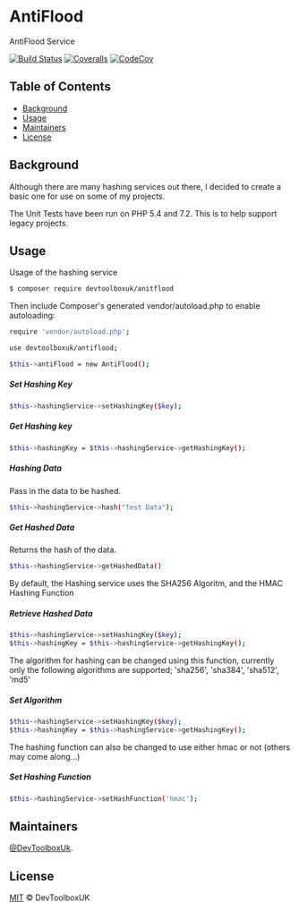 # AntiFlood
AntiFlood Service

[![Build Status](https://api.travis-ci.org/devtoolboxuk/hashing.svg?branch=master)](https://travis-ci.org/devtoolboxuk/hashing)
[![Coveralls](https://coveralls.io/repos/github/devtoolboxuk/hashing/badge.svg?branch=master)](https://coveralls.io/github/devtoolboxuk/hashing?branch=master)
[![CodeCov](https://codecov.io/gh/devtoolboxuk/hashing/branch/master/graph/badge.svg)](https://codecov.io/gh/devtoolboxuk/hashing)


## Table of Contents

- [Background](#Background)
- [Usage](#Usage)
- [Maintainers](#Maintainers)
- [License](#License)

## Background

Although there are many hashing services out there, I decided to create a basic one for use on some of my projects.

The Unit Tests have been run on PHP 5.4 and 7.2. This is to help support legacy projects.

## Usage

Usage of the hashing service

```sh
$ composer require devtoolboxuk/anitflood
```

Then include Composer's generated vendor/autoload.php to enable autoloading:

```sh
require 'vendor/autoload.php';
```

```sh
use devtoolboxuk/antiflood;

$this->antiFlood = new AntiFlood();
```


##### Set Hashing Key
```sh
$this->hashingService->setHashingKey($key);
```

##### Get Hashing key
```sh 
$this->hashingKey = $this->hashingService->getHashingKey();
```

##### Hashing Data
Pass in the data to be hashed.
```sh
$this->hashingService->hash("Test Data");
```

##### Get Hashed Data
Returns the hash of the data.
```sh
$this->hashingService->getHashedData()
```


By default, the Hashing service uses the SHA256 Algoritm, and the HMAC Hashing Function

##### Retrieve Hashed Data
```sh
$this->hashingService->setHashingKey($key);
$this->hashingKey = $this->hashingService->getHashingKey();
```

The algorithm for hashing can be changed using this function, currently only the following algorithms are supported; 'sha256', 'sha384', 'sha512', 'md5'

##### Set Algorithm
```sh
$this->hashingService->setHashingKey($key);
$this->hashingKey = $this->hashingService->getHashingKey();
```

The hashing function can also be changed to use either hmac or not (others may come along...)

##### Set Hashing Function
```sh
$this->hashingService->setHashFunction('hmac');
```

## Maintainers

[@DevToolboxUk](https://github.com/DevToolBoxUk).


## License

[MIT](LICENSE) © DevToolboxUK